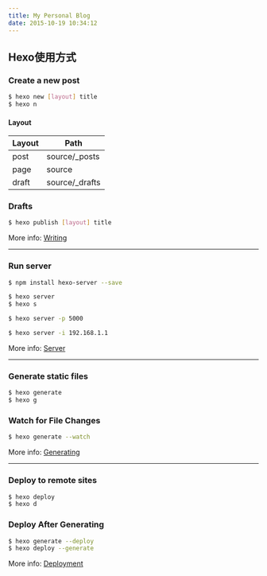 ```yaml
---
title: My Personal Blog
date: 2015-10-19 10:34:12
---
```


## Hexo使用方式

### Create a new post

``` bash
$ hexo new [layout] title
$ hexo n
```
#### Layout

|Layout|Path|
|---|---|
|post|source/_posts|
|page|source|
|draft|source/_drafts|

### Drafts

```bash
$ hexo publish [layout] title
```

More info: [Writing](https://hexo.io/docs/writing.html)

---

### Run server

``` bash
$ npm install hexo-server --save

$ hexo server
$ hexo s

$ hexo server -p 5000

$ hexo server -i 192.168.1.1
```

More info: [Server](https://hexo.io/docs/server.html)



---

### Generate static files

``` bash
$ hexo generate
$ hexo g
```

### Watch for File Changes

```bash
$ hexo generate --watch
```

More info: [Generating](https://hexo.io/docs/generating.html)

---

### Deploy to remote sites

``` bash
$ hexo deploy
$ hexo d
```

### Deploy After Generating
```bash
$ hexo generate --deploy
$ hexo deploy --generate
```

More info: [Deployment](https://hexo.io/docs/deployment.html)
